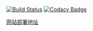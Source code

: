 [![Build Status](https://travis-ci.org/youngxhui/student-end.svg?branch=master)](https://travis-ci.org/youngxhui/student-end)
[![Codacy Badge](https://api.codacy.com/project/badge/Grade/f03c7fc3c12e4eeebad7b55f4567962f)](https://www.codacy.com/app/youngxhui/student-end?utm_source=github.com&amp;utm_medium=referral&amp;utm_content=youngxhui/student-end&amp;utm_campaign=Badge_Grade)

[网站部署地址](https://student-8ea41.firebaseapp.com/)